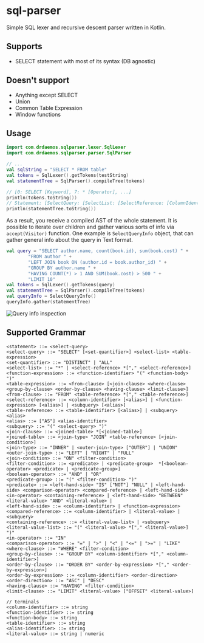 # sql-parser

Simple SQL lexer and recursive descent parser written in Kotlin. 

## Supports

- SELECT statement with most of its syntax (DB agnostic)

## Doesn't support

- Anything except SELECT
- Union
- Common Table Expression
- Window functions

## Usage

```kotlin
import com.drdaemos.sqlparser.lexer.SqlLexer
import com.drdaemos.sqlparser.parser.SqlParser

// ...
val sqlString = "SELECT * FROM table"
val tokens = SqlLexer().getTokens(testString)
val statementTree = SqlParser().compileTree(tokens)

// [0: SELECT [Keyword], 7: * [Operator], ...]
println(tokens.toString())
// Statement: [SelectQuery: [SelectList: [SelectReference: [ColumnIdentifier: "*"]], ...
println(statementTree.toString())
```

As a result, you receive a compiled AST of the whole statement. It is possible to iterate over children and gather various sorts of info via `accept(Visitor)` function. One example is `SelectQueryInfo` object, that can gather general info about the query in Text format.

```kotlin
val query = "SELECT author.name, count(book.id), sum(book.cost) " +
        "FROM author " +
        "LEFT JOIN book ON (author.id = book.author_id) " +
        "GROUP BY author.name " +
        "HAVING COUNT(*) > 1 AND SUM(book.cost) > 500 " +
        "LIMIT 10"
val tokens = SqlLexer().getTokens(query)
val statementTree = SqlParser().compileTree(tokens)
val queryInfo = SelectQueryInfo()
queryInfo.gather(statementTree)
```

![Query info inspection](https://user-images.githubusercontent.com/1313693/73945284-86037f00-490d-11ea-8171-f583afac22d6.png)

## Supported Grammar

```bnf
<statement> ::= <select-query>
<select-query> ::= "SELECT" [<set-quantifier>] <select-list> <table-expression>
<set-quantifier> ::= "DISTINCT" | "ALL"
<select-list> ::= "*" | <select-reference> *["," <select-reference>]
<function-expression> ::= <function-identifier> "(" <function-body> ")"
<table-expression> ::= <from-clause> [<join-clause> <where-clause> <group-by-clause> <order-by-clause> <having-clause> <limit-clause>]
<from-clause> ::= "FROM" <table-reference> *["," <table-reference>]
<select-reference> ::= <column-identifier> [<alias>] | <function-expression> [<alias>] | <subquery> [<alias>]
<table-reference> ::= <table-identifier> [<alias>] | <subquery> <alias>
<alias> ::= ["AS"] <alias-identifier>
<subquery> ::= "(" <select-query> ")"
<join-clause> ::= <joined-table> *[<joined-table>]
<joined-table> ::= <join-type> "JOIN" <table-reference> [<join-condition>]
<join-type> ::= "INNER" | <outer-join-type> ["OUTER"] | "UNION"
<outer-join-type> ::= "LEFT" | "RIGHT" | "FULL"
<join-condition> ::= "ON" <filter-condition>
<filter-condition> ::= <predicate> | <predicate-group>  *[<boolean-operator> <predicate> | <predicate-group>]
<boolean-operator> ::= "AND" | "OR"
<predicate-group> ::= "(" <filter-condition> ")"
<predicate> ::= <left-hand-side> "IS" ["NOT"] "NULL" | <left-hand-side> <comparison-operator> <compared-reference> | <left-hand-side> <in-operator> <containing-reference> | <left-hand-side> "BETWEEN" <literal-value> "AND" <literal-value> |
<left-hand-side> ::= <column-identifier> | <function-expression>
<compared-reference> ::= <column-identifier> | <literal-value> | <subquery>
<containing-reference> ::= <literal-value-list> | <subquery>
<literal-value-list> ::= "(" <literal-value> *["," <literal-value>] ")"
<in-operator> ::= "IN"
<comparison-operator> ::= "=" | ">" | "<" | "<=" | ">=" | "LIKE"
<where-clause> ::= "WHERE" <filter-condition>
<group-by-clause> ::= "GROUP BY" <column-identifier> *["," <column-identifier>]
<order-by-clause> ::= "ORDER BY" <order-by-expression> *["," <order-by-expression>]
<order-by-expression> ::= <column-identifier> <order-direction>
<order-direction> ::= "ASC" | "DESC"
<having-clause> ::= "HAVING" <filter-condition>
<limit-clause> ::= "LIMIT" <literal-value> ["OFFSET" <literal-value>]

// terminals
<column-identifier> ::= string
<function-identifier> ::= string
<function-body> ::= string
<table-identifier> ::= string
<alias-identifier> ::= string
<literal-value> ::= string | numeric
```


